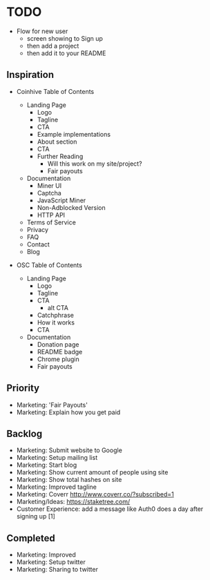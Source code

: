 # TODO

+ Flow for new user
  + screen showing to Sign up
  + then add a project
  + then add it to your README

## Inspiration

+ Coinhive Table of Contents
  + Landing Page
    + Logo
    + Tagline
    + CTA
    + Example implementations
    + About section
    + CTA
    + Further Reading
      + Will this work on my site/project?
      + Fair payouts 
  + Documentation
    + Miner UI
    + Captcha 
    + JavaScript Miner
    + Non-Adblocked Version
    + HTTP API
  + Terms of Service
  + Privacy
  + FAQ
  + Contact
  + Blog

+ OSC Table of Contents
  + Landing Page
    + Logo
    + Tagline
    + CTA
      + alt CTA
    + Catchphrase
    + How it works
    + CTA
  + Documentation
    + Donation page
    + README badge
    + Chrome plugin
    + Fair payouts


## Priority


+ Marketing: 'Fair Payouts'
+ Marketing: Explain how you get paid

## Backlog

+ Marketing: Submit website to Google
+ Marketing: Setup mailing list
+ Marketing: Start blog
+ Marketing: Show current amount of people using site
+ Marketing: Show total hashes on site
+ Marketing: Improved tagline
+ Marketing: Coverr http://www.coverr.co/?subscribed=1
+ Marketing/Ideas: https://staketree.com/
+ Customer Experience: add a message like Auth0 does a day after signing up [1]

## Completed

+ Marketing: Improved 
+ Marketing: Setup twitter
+ Marketing: Sharing to twitter
